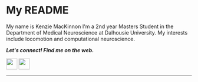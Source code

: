 # My README

My name is Kenzie MacKinnon I'm a 2nd year Masters Student in the Department of Medical Neuroscience at Dalhousie University. My interests include locomotion and computational neuroscience.


<b><i>Let's connect! Find me on the web.</i></b>

[<img height="30" src="https://img.shields.io/badge/twitter-%231DA1F2.svg?&style=for-the-badge&logo=twitter&logoColor=white" />][twitter]
[<img height="30" src="https://img.shields.io/badge/linkedin-blue.svg?&style=for-the-badge&logo=linkedin&logoColor=white" />][LinkedIn]
<br />
<hr />

[twitter]: https://twitter.com/MacKinnonKenzie
[linkedin]: https://www.linkedin.com/in/kenzie-mackinnon-7a75501b6/
